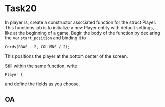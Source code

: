 # Task20

In player.rs, create a constructor associated function for the struct Player. This functions
job is to initialize a new Player entity with default settings, like at the beginning
of a game. Begin the body of the function by declaring the var `start_position` and 
binding it to 

`Cords(ROWS - 2, COLUMNS / 2);`

This positions the player at the bottom center of the screen.

Still within the same function, write

`Player {`

and define the fields as you choose.

## OA


